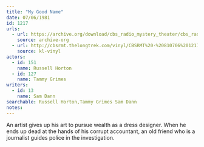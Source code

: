 ```yaml
---
title: "My Good Name"
date: 07/06/1981
id: 1217
urls: 
  - url: https://archive.org/download/cbs_radio_mystery_theater/cbs_radio_mystery_theater-1201-1250.zip/cbs_radio_mystery_theater-1201-1250%2Fcbsrmt_1217_my_good_name.mp3
    source: archive-org
  - url: http://cbsrmt.thelongtrek.com/vinyl/CBSRMT%20-%20810706%201217%20My%20Good%20Name_afrts.mp3
    source: kl-vinyl
actors:  
  - id: 151
    name: Russell Horton  
  - id: 127
    name: Tammy Grimes
writers:  
  - id: 13
    name: Sam Dann
searchable: Russell Horton,Tammy Grimes Sam Dann
notes:  
---
```

An artist gives up his art to pursue wealth as a dress designer. When he ends up dead at the hands of his corrupt accountant, an old friend who is a journalist guides police in the investigation.